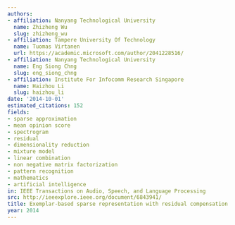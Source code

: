 ```yaml
---
authors:
- affiliation: Nanyang Technological University
  name: Zhizheng Wu
  slug: zhizheng_wu
- affiliation: Tampere University Of Technology
  name: Tuomas Virtanen
  url: https://academic.microsoft.com/author/2041228516/
- affiliation: Nanyang Technological University
  name: Eng Siong Chng
  slug: eng_siong_chng
- affiliation: Institute For Infocomm Research Singapore
  name: Haizhou Li
  slug: haizhou_li
date: '2014-10-01'
estimated_citations: 152
fields:
- sparse approximation
- mean opinion score
- spectrogram
- residual
- dimensionality reduction
- mixture model
- linear combination
- non negative matrix factorization
- pattern recognition
- mathematics
- artificial intelligence
in: IEEE Transactions on Audio, Speech, and Language Processing
src: http://ieeexplore.ieee.org/document/6843941/
title: Exemplar-based sparse representation with residual compensation for voice conversion
year: 2014
---
```

